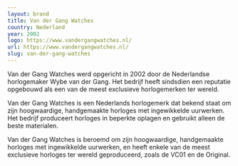 ```yaml
---
layout: brand
title: Van der Gang Watches
country: Nederland
year: 2002
logo: https://www.vandergangwatches.nl/
url: https://www.vandergangwatches.nl/
slug: van-der-gang-watches
---
```

Van der Gang Watches werd opgericht in 2002 door de Nederlandse horlogemaker Wybe van der Gang. Het bedrijf heeft sindsdien een reputatie opgebouwd als een van de meest exclusieve horlogemerken ter wereld.

Van der Gang Watches is een Nederlands horlogemerk dat bekend staat om zijn hoogwaardige, handgemaakte horloges met ingewikkelde uurwerken. Het bedrijf produceert horloges in beperkte oplagen en gebruikt alleen de beste materialen.

Van der Gang Watches is beroemd om zijn hoogwaardige, handgemaakte horloges met ingewikkelde uurwerken, en heeft enkele van de meest exclusieve horloges ter wereld geproduceerd, zoals de VC01 en de Original.

